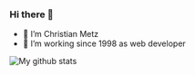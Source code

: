 ### Hi there 👋

- 🔭 I’m Christian Metz
- 🌱 I’m working since 1998 as web developer

<!--
**ChrisOMetz/ChrisOMetz** is a ✨ _special_ ✨ repository because its `README.md` (this file) appears on your GitHub profile.

Here are some ideas to get you started:

- 🔭 I’m currently working on ...
- 🌱 I’m currently learning ...
- 👯 I’m looking to collaborate on ...
- 🤔 I’m looking for help with ...
- 💬 Ask me about ...
- 📫 How to reach me: ...
- 😄 Pronouns: ...
- ⚡ Fun fact: ...
-->
![My github stats](https://github-readme-stats.vercel.app/api?username=ChrisOMetz&show_icons=true)
